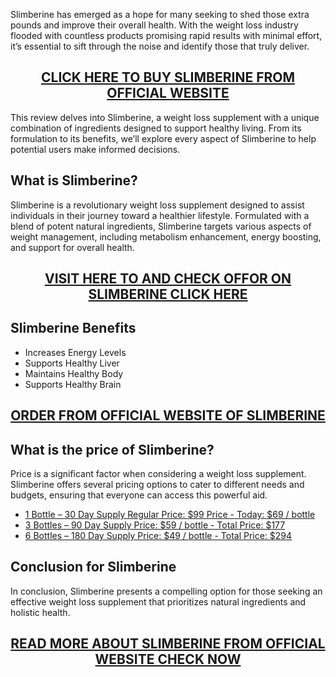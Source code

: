 <p>Slimberine has emerged as a hope for many seeking to shed those extra pounds and improve their overall health. With the weight loss industry flooded with countless products promising rapid results with minimal effort, it&rsquo;s essential to sift through the noise and identify those that truly deliver.</p>
<h2 style="text-align: center;"><a href="https://sale365day.com/get-slimberine">CLICK HERE TO BUY SLIMBERINE FROM OFFICIAL WEBSITE</a></h2>
<p>This review delves into Slimberine, a weight loss supplement with a unique combination of ingredients designed to support healthy living. From its formulation to its benefits, we&rsquo;ll explore every aspect of Slimberine to help potential users make informed decisions.</p>
<h2 style="text-align: left;">What is Slimberine?</h2>
<p style="text-align: left;">Slimberine is a revolutionary weight loss supplement designed to assist individuals in their journey toward a healthier lifestyle. Formulated with a blend of potent natural ingredients, Slimberine targets various aspects of weight management, including metabolism enhancement, energy boosting, and support for overall health.</p>
<h2 style="text-align: center;"><a href="https://sale365day.com/get-slimberine">VISIT HERE TO AND CHECK OFFOR ON SLIMBERINE CLICK HERE</a></h2>
<h2 style="text-align: left;">Slimberine Benefits</h2>
<ul style="text-align: left;">
<li>Increases Energy Levels</li>
<li>Supports Healthy Liver</li>
<li>Maintains Healthy Body</li>
<li>Supports Healthy Brain</li>
</ul>
<h2 style="text-align: center;"><a href="https://sale365day.com/get-slimberine">ORDER FROM OFFICIAL WEBSITE OF SLIMBERINE</a></h2>
<h2 style="text-align: left;">What is the price of Slimberine?</h2>
<p style="text-align: left;">Price is a significant factor when considering a weight loss supplement. Slimberine offers several pricing options to cater to different needs and budgets, ensuring that everyone can access this powerful aid.</p>
<ul style="text-align: left;">
<li><a href="https://sale365day.com/get-slimberine">1 Bottle &ndash; 30 Day Supply Regular Price: $99 Price - Today: $69 / bottle</a></li>
<li><a href="https://sale365day.com/get-slimberine">3 Bottles &ndash; 90 Day Supply Price: $59 / bottle - Total Price: $177</a></li>
<li><a href="https://sale365day.com/get-slimberine">6 Bottles &ndash; 180 Day Supply Price: $49 / bottle - Total Price: $294</a></li>
</ul>
<h2 style="text-align: left;">Conclusion for Slimberine</h2>
<p style="text-align: left;">In conclusion, Slimberine presents a compelling option for those seeking an effective weight loss supplement that prioritizes natural ingredients and holistic health.</p>
<h2 style="text-align: center;"><a href="https://sale365day.com/get-slimberine">READ MORE ABOUT SLIMBERINE FROM OFFICIAL WEBSITE CHECK NOW</a></h2>
